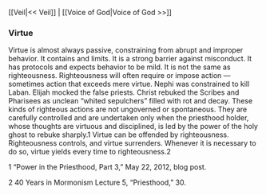[[Veil|<< Veil]]  |  [[Voice of God|Voice of God >>]]

### Virtue
Virtue is almost always passive, constraining from abrupt and improper behavior. It contains and limits. It is a strong barrier against misconduct. It has protocols and expects behavior to be mild. It is not the same as righteousness. Righteousness will often require or impose action — sometimes action that exceeds mere virtue. Nephi was constrained to kill Laban. Elijah mocked the false priests. Christ rebuked the Scribes and Pharisees as unclean “whited sepulchers” filled with rot and decay. These kinds of righteous actions are not ungoverned or spontaneous. They are carefully controlled and are undertaken only when the priesthood holder, whose thoughts are virtuous and disciplined, is led by the power of the holy ghost to rebuke sharply.1 Virtue can be offended by righteousness. Righteousness controls, and virtue surrenders. Whenever it is necessary to do so, virtue yields every time to righteousness.2



1 “Power in the Priesthood, Part 3,” May 22, 2012, blog post.


2 40 Years in Mormonism Lecture 5, “Priesthood,” 30.